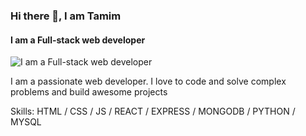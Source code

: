 ### Hi there 👋, I am Tamim
#### I am a Full-stack web developer
![I am a Full-stack web developer](https://lh3.googleusercontent.com/u/0/drive-viewer/AKGpihZhapD6y6LZTYqzsvPH14wgV9PK7xdUNJbl3nFIJ8HDksrLKo0iI3Do7dPf2QgV6VQS1QGuAx2V-ZqjI6rU8GpICDsONIAoq5Y=w1366-h652-rw-v1)

I am a passionate web developer. I love to code and solve complex problems and build awesome projects

Skills:   HTML / CSS / JS / REACT / EXPRESS / MONGODB / PYTHON / MYSQL





